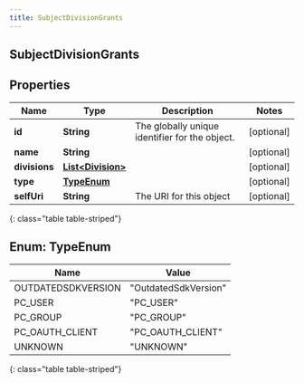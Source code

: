 ```yaml
---
title: SubjectDivisionGrants
---
```

## SubjectDivisionGrants


## Properties

| Name | Type | Description | Notes |
| ------------ | ------------- | ------------- | ------------- |
| **id** | **String** | The globally unique identifier for the object. |  [optional] |
| **name** | **String** |  |  [optional] |
| **divisions** | [**List&lt;Division&gt;**](Division.html) |  |  [optional] |
| **type** | [**TypeEnum**](#TypeEnum) |  |  [optional] |
| **selfUri** | **String** | The URI for this object |  [optional] |
{: class="table table-striped"}


<a name="TypeEnum"></a>

## Enum: TypeEnum

| Name | Value |
| ---- | ----- |
| OUTDATEDSDKVERSION | &quot;OutdatedSdkVersion&quot; |
| PC_USER | &quot;PC_USER&quot; |
| PC_GROUP | &quot;PC_GROUP&quot; |
| PC_OAUTH_CLIENT | &quot;PC_OAUTH_CLIENT&quot; |
| UNKNOWN | &quot;UNKNOWN&quot; |
{: class="table table-striped"}



